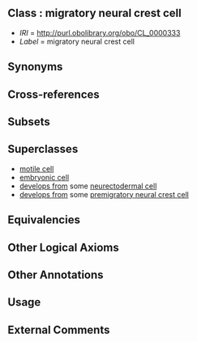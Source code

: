 
## Class : migratory neural crest cell

 * *IRI* = http://purl.obolibrary.org/obo/CL_0000333
 * *Label* = migratory neural crest cell

## Synonyms


## Cross-references


## Subsets


## Superclasses

 * [motile cell](../../CL/19/CL_0000219.md)
 * [embryonic cell](../../CL/21/CL_0002321.md)
 * [develops from](../../RO/02/RO_0002202.md) some [neurectodermal cell](../../CL/33/CL_0000133.md)
 * [develops from](../../RO/02/RO_0002202.md) some [premigratory neural crest cell](../../CL/04/CL_0007004.md)

## Equivalencies


## Other Logical Axioms


## Other Annotations


## Usage


## External Comments

